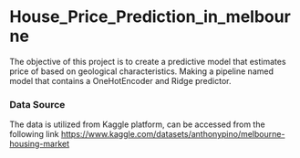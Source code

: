 # House_Price_Prediction_in_melbourne

The objective of this project is to create a predictive model that estimates price of based on geological characteristics. Making a pipeline named model that contains a OneHotEncoder and Ridge predictor. 

### Data Source
The data is utilized from Kaggle platform, can be accessed from the following link 
https://www.kaggle.com/datasets/anthonypino/melbourne-housing-market
